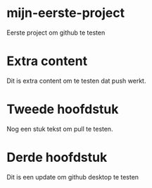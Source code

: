# mijn-eerste-project
Eerste project om github te testen

# Extra content
Dit is extra content om te testen dat push werkt.

# Tweede hoofdstuk
Nog een stuk tekst om pull te testen.

# Derde hoofdstuk
Dit is een update om github desktop te testen
